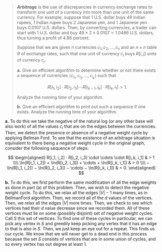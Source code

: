 > **_Arbitrage_** is the use of discrepancies in currency exchange rates to transform one unit of a currency into more than one unit of the same currency. For example, suppose that $1$ U.S. dollar buys $49$ Indian rupees, $1$ Indian rupee buys $2$ Japanese yen, and $1$ Japanese yen buys $0.0107$ U.S. dollars. Then, by converting currencies, a trader can start with $1$ U.S. dollar and buy $49 \times 2 \times 0.0107 = 1.0486$ U.S. dollars, thus turning a profit of $4.86$ percent.
>
> Suppose that we are given $n$ currencies $c_1, c_2, \ldots, c_n$ and an $n \times n$ table $R$ of exchange rates, such that one unit of currency $c_i$ buys $R[i, j]$ units of currency $c_j$.
>
> **a.** Give an efficient algorithm to determine whether or not there exists a sequence of currencies $\langle c_{i_1}, c_{i_2}, \ldots, c_{i_k} \rangle$ such that
>
> $$R[i_1, i_2] \cdot R[i_2, i_3] \cdots R[i_{k - 1}, i_k] \cdot R[i_k, i_1] > 1.$$
>
> Analyze the running time of your algorithm.
>
> **b.** Give an efficient algorithm to print out such a sequence if one exists. Analyze the running time of your algorithm.

**a.** To do this we take the negative of the natural log (or any other base will also work) of all the values $c_i$ that are on the edges between the currencies. Then, we detect the presence or absence of a negative weight cycle by applying Bellman Ford. To see that the existence of an arbitrage situation is equivalent to there being a negative weight cycle in the original graph, consider the following sequence of steps:

$$
\begin{aligned}
R[i_1, i_2] · R[i_2, i_3] \cdot \cdots \cdot R[i_k, i_1] & > 1 \\\\
\ln(R[i_1, i_2]) + \ln(R[i_2, i_3]) + \cdots + \ln(R[i_k, i_1]) & > 0 \\\\
−\ln(R[i_1, i_2]) − \ln(R[i_2, i_3]) − \cdots − \ln(R[i_k, i_1]) & < 0.
\end{aligned}
$$

**b.** To do this, we first perform the same modification of all the edge weights as done in part (a) of this problem. Then, we wish to detect the negative weight cycle. To do this, we relax all the edges $|V| − 1$ many times, as in BellmanFord algorithm. Then, we record all of the $d$ values of the vertices. Then, we relax all the edges $|V|$ more times. Then, we check to see which vertices had their $d$ value decrease since we recorded them. All of these vertices must lie on some (possibly disjoint) set of negative weight cycles. Call $S$ this set of vertices. To find one of these cycles in particular, we can pick any vertex in $S$ and greedily keep picking any vertex that it has an edge to that is also in $S$. Then, we just keep an eye out for a repeat. This finds us our cycle. We know that we will never get to a dead end in this process because the set $S$ consists of vertices that are in some union of cycles, and so every vertex has out degree at least $1$.
